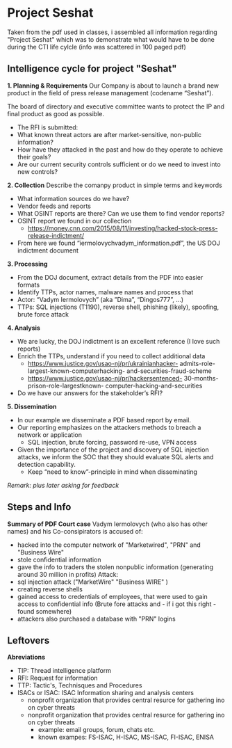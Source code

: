 # Project Seshat

Taken from the pdf used in classes, i assembled all information regarding "Project Seshat" which was to demonstrate what would have to be done during the CTI life cylcle (info was scattered in 100 paged pdf) 

## Intelligence cycle for project "Seshat"

**1. Planning & Requirements**
Our Company is about to launch a brand new product in the field of press release management
(codename “Seshat”).

The board of directory and executive committee wants to protect the IP and final product as good as possible.
-  The RFI is submitted:
- What known threat actors are after market-sensitive, non-public information?
- How have they attacked in the past and how do they operate to achieve their goals?
- Are our current security controls sufficient or do we need to invest into new controls?

**2. Collection**
Describe the comanpy product in simple terms and keywords
- What information sources do we have?
- Vendor feeds and reports
- What OSINT reports are there? Can we use them to find vendor reports?
- OSINT report we found in our collection
    - https://money.cnn.com/2015/08/11/investing/hacked-stock-press-release-indictment/
- From here we found “iermolovychvadym_information.pdf”, the US DOJ indictment document

**3. Processing**
- From the DOJ document, extract details from the PDF into easier formats
- Identify TTPs, actor names, malware names and process that
- Actor: “Vadym Iermolovych” (aka ”Dima”, “Dingos777”, …)
- TTPs: SQL injections (T1190), reverse shell, phishing (likely), spoofing, brute force attack 

**4. Analysis**
- We are lucky, the DOJ indictment is an
excellent reference (I love such reports)
- Enrich the TTPs, understand if you need to
collect additional data
    - https://www.justice.gov/usao-nj/pr/ukrainianhacker-
admits-role-largest-known-computerhacking-
and-securities-fraud-scheme
    - https://www.justice.gov/usao-nj/pr/hackersentenced-
30-months-prison-role-largestknown-
computer-hacking-and-securities
- Do we have our answers for the
stakeholder’s RFI?


**5. Dissemination**
- In our example we disseminate a PDF based report by email.
- Our reporting emphasizes on the attackers methods to breach a network or application
    - SQL injection, brute forcing, password re-use, VPN access
- Given the importance of the project and discovery of SQL injection attacks, we inform the SOC
that they should evaluate SQL alerts and detection capability.
    - Keep “need to know”-principle in mind when disseminating


*Remark: plus later asking for feedback*


## Steps and Info

**Summary of PDF Court case**
Vadym Iermolovych (who also has other names) and his Co-consipirators  is accused of: 
- hacked into the computer network of "Marketwired", "PRN"  and "Business Wire"
- stole confidential information
- gave the info to traders the stolen nonpublic information (generating around 30 million in profits)
Attack: 
- sql injection attack ("MarketWire" "Business WIRE" )
- creating reverse shells
- gained access to credentials of employees, that were used to gain access to confidential info (Brute fore attacks and - if i got this right - found somewhere)
- attackers also purchased a database with "PRN" logins



## Leftovers

**Abreviations**
- TIP: Thread intelligence platform
- RFI: Request for information
- TTP: Tactic's, Technisques and Procedures
- ISACs or ISAC: ISAC Information sharing and analysis centers
    - nonprofit organization that provides central resurce for gathering ino on cyber threats
    - nonprofit organization that provides central resurce for gathering ino on cyber threats
        - example: email groups, forum, chats etc.
        - known exampes: FS-ISAC, H-ISAC, MS-ISAC, FI-ISAC, ENISA


